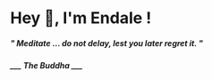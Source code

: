 <h1 title="head"> Hey 👋, I'm Endale !</h1>

**<h5><i>" Meditate … do not delay, lest you later regret it. "</i></h5>**

*<b>___ The Buddha ___</b>*
